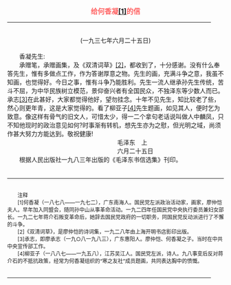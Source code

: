 <center><FONT style="FONT-SIZE: 12pt" COLOR="#FF6666"><B>给何香凝<a href="#tail">[1]</a>的信</B></center></FONT>
<HR color="#EE9B73" size="1" width="94%">
<BR>
<center>(一九三七年六月二十五日)</center>
<BR>
　　香凝先生:
<BR>
　　承赠笔，承赠画集，及《双清词草》<a href="#tail">[2]</a>，都收到了，十分感谢。没有什么奉答先生，惟有多做点工作，作为答谢厚意之物。先生的画，充满斗争之意，我虽不知画，也觉得好。今日之事，惟有斗争乃能胜利。先生一流人继承孙先生传统，苦斗不屈，为中华民族树立模范，景仰奋兴者有全国民众，不独泽东等少数人而已。承志<a href="#tail">[3]</a>在此甚好，大家都觉得他好，望勿挂念。十年不见先生，知比较老了些，然心则更年青，这是大家觉得的。看了柳亚子<a href="#tail">[4]</a>先生题画，如见其人，便时乞为致意。像这样有骨气的旧文人，可惜太少，得一二个拿句老话说叫做人中麟凤，只不知他现时的政治意见如何?时事渐有转机，想先生亦为之慰，但光明之域，尚须作甚大努力方能达到。敬祝健康!
<BR>
　　　　　　　　　　　　　　　　　　 毛泽东　上
<BR>
　　　　　　　　　　　　　　　　　　 六月二十五日
<BR>
　　根据人民出版社一九八三年出版的《毛泽东书信选集》刊印。
<BR>
　　<hr><a name="tail"></a>    <FONT style="FONT-SIZE: 9pt">
<BR>
　　注释
<BR>
　　[1]何香凝（一八七八——一九七二），广东南海人。国民党左派政治活动家，画家，廖仲恺夫人。早年加入同盟会，随同孙中山从事革命活动。一九二四年任国民党中央执行委员兼妇女部长。一九二七年蒋介石叛变革命后，她辞去国民党政府的一切职务，同国民党反动派进行了不懈的斗争。
<BR>
　　[2]《双清词草》，是廖仲恺的诗词集，一九二八年由上海开明书店影印出版。
<BR>
　　[3]承志，即廖承志（一九○八一九八三），广东惠阳人。廖仲恺、何香凝之子。当时在中共中央宣传部工作。
<BR>
　　[4]柳亚子（一八八七——一九五八），江苏吴江人。国民党左派，诗人。九八事变后反对蒋介石的不抵抗政策，经常为何香凝组织的“寒之友社”成员题画，共同表达胸中的愤慨。
<BR>
</FONT>
<BR>
<HR color="#EE9B73" size="1" width="94%">

